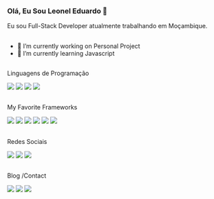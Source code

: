 ### Olá, Eu Sou Leonel Eduardo 👋
Eu sou Full-Stack Developer atualmente trabalhando em Moçambique.
##

- 🔭 I’m currently working on Personal Project
- 🌱 I’m currently learning Javascript 

##
 Linguagens de Programação 

<img src = "https://img.shields.io/badge/Java-ED8B00?style=for-the-badge&logo=java&logoColor=white"/> <img src = "https://img.shields.io/badge/JavaScript-323330?style=for-the-badge&logo=javascript&logoColor=F7DF1E"/> <img src = "https://img.shields.io/badge/PHP-777BB4?style=for-the-badge&logo=php&logoColor=white"/> <img src = "https://img.shields.io/badge/TypeScript-007ACC?style=for-the-badge&logo=typescript&logoColor=white"/>

##
My Favorite Frameworks

<img src = "https://img.shields.io/badge/React-20232A?style=for-the-badge&logo=react&logoColor=61DAF"/> <img src = "https://img.shields.io/badge/Node.js-339933?style=for-the-badge&logo=nodedotjs&logoColor=white"/> <img src ="https://img.shields.io/badge/Angular-DD0031?style=for-the-badge&logo=angular&logoColor=white"/>
<img src =" https://img.shields.io/badge/Laravel-FF2D20?style=for-the-badge&logo=laravel&logoColor=white"/> <img src = " https://img.shields.io/badge/Spring_Boot-F2F4F9?style=for-the-badge&logo=spring-boot"/> <img src = "https://img.shields.io/badge/Bootstrap-563D7C?style=for-the-badge&logo=bootstrap&logoColor=white"/>
##

Redes Sociais

<img src = "https://img.shields.io/badge/Facebook-1877F2?style=for-the-badge&logo=facebook&logoColor=white"/> <img src = "https://img.shields.io/badge/Twitter-1DA1F2?style=for-the-badge&logo=twitter&logoColor=white"/> <img src = "https://img.shields.io/badge/Reddit-FF4500?style=for-the-badge&logo=reddit&logoColor=white"/>

##

Blog /Contact 

<img src = "https://img.shields.io/badge/Blogger-FF5722?style=for-the-badge&logo=blogger&logoColor=white"/> <img src = "https://img.shields.io/badge/Gmail-D14836?style=for-the-badge&logo=gmail&logoColor=white"/> <img src = "https://img.shields.io/badge/website-000000?style=for-the-badge&logo=About.me&logoColor=white"/>

          
